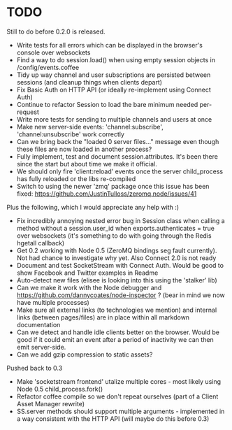 TODO
====


Still to do before 0.2.0 is released. 

* Write tests for all errors which can be displayed in the browser's console over websockets
* Find a way to do session.load() when using empty session objects in /config/events.coffee
* Tidy up way channel and user subscriptions are persisted between sessions (and cleanup things when clients depart)
* Fix Basic Auth on HTTP API (or ideally re-implement using Connect Auth)
* Continue to refactor Session to load the bare minimum needed per-request
* Write more tests for sending to multiple channels and users at once
* Make new server-side events: 'channel:subscribe', 'channel:unsubscribe' work correctly
* Can we bring back the "loaded 0 server files..." message even though these files are now loaded in another process?
* Fully implement, test and document session.attributes. It's been there since the start but about time we make it official.
* We should only fire 'client:reload' events once the server child_process has fully reloaded or the libs re-compiled
* Switch to using the newer 'zmq' package once this issue has been fixed: https://github.com/JustinTulloss/zeromq.node/issues/41

Plus the following, which I would appreciate any help with :)

* Fix incredibly annoying nested error bug in Session class when calling a method without a session.user_id when exports.authenticates = true over websockets (it's something to do with going through the Redis hgetall callback)
* Get 0.2 working with Node 0.5 (ZeroMQ bindings seg fault currently). Not had chance to investigate why yet. Also Connect 2.0 is not ready
* Document and test SocketStream with Connect Auth. Would be good to show Facebook and Twitter examples in Readme
* Auto-detect new files (elisee is looking into this using the 'stalker' lib)
* Can we make it work with the Node debugger and https://github.com/dannycoates/node-inspector ? (bear in mind we now have multiple processes)
* Make sure all external links (to technologies we mention) and internal links (between pages/files) are in place within all markdown documentation
* Can we detect and handle idle clients better on the browser. Would be good if it could emit an event after a period of inactivity we can then emit server-side.
* Can we add gzip compression to static assets?


Pushed back to 0.3

* Make 'socketstream frontend' utalize multiple cores - most likely using Node 0.5 child_process.fork()
* Refactor coffee compile so we don't repeat ourselves (part of a Client Asset Manager rewrite)
* SS.server methods should support multiple arguments - implemented in a way consistent with the HTTP API (will maybe do this before 0.3)
